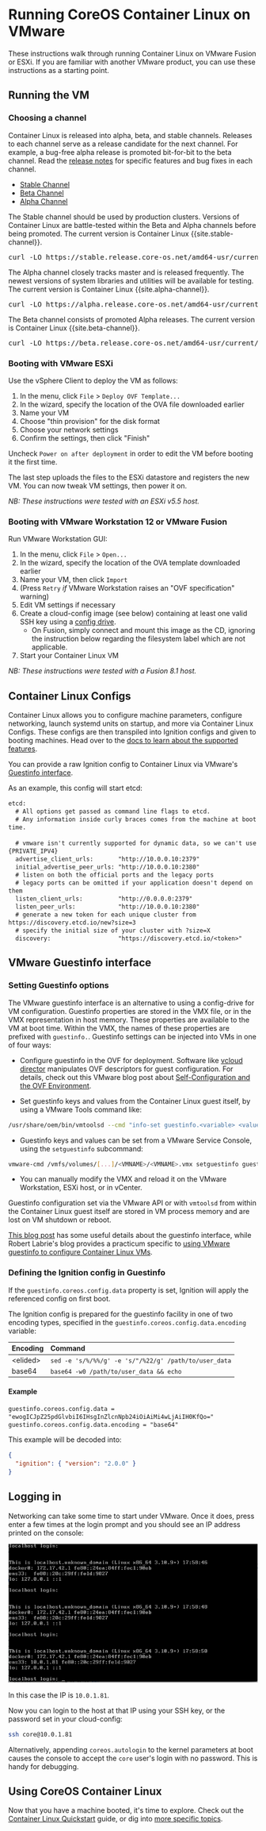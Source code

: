 # Running CoreOS Container Linux on VMware

These instructions walk through running Container Linux on VMware Fusion or ESXi. If you are familiar with another VMware product, you can use these instructions as a starting point.

## Running the VM

### Choosing a channel

Container Linux is released into alpha, beta, and stable channels. Releases to each channel serve as a release candidate for the next channel. For example, a bug-free alpha release is promoted bit-for-bit to the beta channel. Read the [release notes][release notes] for specific features and bug fixes in each channel.

<div id="vmware-images">
  <ul class="nav nav-tabs">
    <li class="active"><a href="#stable" data-toggle="tab">Stable Channel</a></li>
    <li><a href="#beta" data-toggle="tab">Beta Channel</a></li>
    <li><a href="#alpha" data-toggle="tab">Alpha Channel</a></li>
  </ul>
  <div class="tab-content coreos-docs-image-table">
    <div class="tab-pane active" id="stable">
      <div class="channel-info">
        <p>The Stable channel should be used by production clusters. Versions of Container Linux are battle-tested within the Beta and Alpha channels before being promoted. The current version is Container Linux {{site.stable-channel}}.</p>
       </div>
      <pre>curl -LO https://stable.release.core-os.net/amd64-usr/current/coreos_production_vmware_ova.ova</pre>
    </div>
    <div class="tab-pane" id="alpha">
      <div class="channel-info">
        <p>The Alpha channel closely tracks master and is released frequently. The newest versions of system libraries and utilities will be available for testing. The current version is Container Linux {{site.alpha-channel}}.</p>
      </div>
      <pre>curl -LO https://alpha.release.core-os.net/amd64-usr/current/coreos_production_vmware_ova.ova</pre>
    </div>
    <div class="tab-pane" id="beta">
      <div class="channel-info">
        <p>The Beta channel consists of promoted Alpha releases. The current version is Container Linux {{site.beta-channel}}.</p>
      </div>
      <pre>curl -LO https://beta.release.core-os.net/amd64-usr/current/coreos_production_vmware_ova.ova</pre>
    </div>
  </div>
</div>

[release notes]: https://coreos.com/releases/

### Booting with VMware ESXi

Use the vSphere Client to deploy the VM as follows:

1. In the menu, click `File` > `Deploy OVF Template...`
2. In the wizard, specify the location of the OVA file downloaded earlier
3. Name your VM
4. Choose "thin provision" for the disk format
5. Choose your network settings
6. Confirm the settings, then click "Finish"

Uncheck `Power on after deployment` in order to edit the VM before booting it the first time.

The last step uploads the files to the ESXi datastore and registers the new VM. You can now tweak VM settings, then power it on.

*NB: These instructions were tested with an ESXi v5.5 host.*

### Booting with VMware Workstation 12 or VMware Fusion

Run VMware Workstation GUI:

1. In the menu, click `File` > `Open...`
2. In the wizard, specify the location of the OVA template downloaded earlier
3. Name your VM, then click `Import`
4. (Press `Retry` *if* VMware Workstation raises an "OVF specification" warning)
5. Edit VM settings if necessary
6. Create a cloud-config image (see below) containing at least one valid SSH key using a [config drive](https://github.com/coreos/coreos-cloudinit/blob/master/Documentation/config-drive.md).
    * On Fusion, simply connect and mount this image as the CD, ignoring the instruction below regarding the filesystem label which are not applicable.
7. Start your Container Linux VM

*NB: These instructions were tested with a Fusion 8.1 host.*

## Container Linux Configs

Container Linux allows you to configure machine parameters, configure networking, launch systemd units on startup, and more via Container Linux Configs. These configs are then transpiled into Ignition configs and given to booting machines. Head over to the [docs to learn about the supported features][cl-configs].

You can provide a raw Ignition config to Container Linux via VMware's [Guestinfo interface](#vmware-guestinfo-interface).

As an example, this config will start etcd:

```container-linux-config
etcd:
  # All options get passed as command line flags to etcd.
  # Any information inside curly braces comes from the machine at boot time.

  # vmware isn't currently supported for dynamic data, so we can't use {PRIVATE_IPV4}
  advertise_client_urls:       "http://10.0.0.10:2379"
  initial_advertise_peer_urls: "http://10.0.0.10:2380"
  # listen on both the official ports and the legacy ports
  # legacy ports can be omitted if your application doesn't depend on them
  listen_client_urls:          "http://0.0.0.0:2379"
  listen_peer_urls:            "http://10.0.0.10:2380"
  # generate a new token for each unique cluster from https://discovery.etcd.io/new?size=3
  # specify the initial size of your cluster with ?size=X
  discovery:                   "https://discovery.etcd.io/<token>"
```

[cl-configs]: https://github.com/coreos/container-linux-config-transpiler/blob/master/doc/getting-started.md

## VMware Guestinfo interface

### Setting Guestinfo options

The VMware guestinfo interface is an alternative to using a config-drive for VM configuration. Guestinfo properties are stored in the VMX file, or in the VMX representation in host memory. These properties are available to the VM at boot time. Within the VMX, the names of these properties are prefixed with `guestinfo.`. Guestinfo settings can be injected into VMs in one of four ways:

* Configure guestinfo in the OVF for deployment. Software like [vcloud director][vcloud director] manipulates OVF descriptors for guest configuration. For details, check out this VMware blog post about [Self-Configuration and the OVF Environment][ovf-selfconfig].

* Set guestinfo keys and values from the Container Linux guest itself, by using a VMware Tools command like:

```sh
/usr/share/oem/bin/vmtoolsd --cmd "info-set guestinfo.<variable> <value>"
```

* Guestinfo keys and values can be set from a VMware Service Console, using the `setguestinfo` subcommand:

```sh
vmware-cmd /vmfs/volumes/[...]/<VMNAME>/<VMNAME>.vmx setguestinfo guestinfo.<property> <value>
```

* You can manually modify the VMX and reload it on the VMware Workstation, ESXi host, or in vCenter.

Guestinfo configuration set via the VMware API or with `vmtoolsd` from within the Container Linux guest itself are stored in VM process memory and are lost on VM shutdown or reboot.

[This blog post][vmware-use-guestinfo] has some useful details about the guestinfo interface, while Robert Labrie's blog provides a practicum specific to [using VMware guestinfo to configure Container Linux VMs][labrie-guestinfo].

### Defining the Ignition config in Guestinfo

If the `guestinfo.coreos.config.data` property is set, Ignition will apply the referenced config on first boot.

The Ignition config is prepared for the guestinfo facility in one of two encoding types, specified in the `guestinfo.coreos.config.data.encoding` variable:

|    Encoding    |                        Command                        |
|:---------------|:------------------------------------------------------|
| &lt;elided&gt; | `sed -e 's/%/%%/g' -e 's/"/%22/g' /path/to/user_data` |
| base64         | `base64 -w0 /path/to/user_data && echo`               |

#### Example

```
guestinfo.coreos.config.data = "ewogICJpZ25pdGlvbiI6IHsgInZlcnNpb24iOiAiMi4wLjAiIH0KfQo="
guestinfo.coreos.config.data.encoding = "base64"
```

This example will be decoded into:

```json
{
  "ignition": { "version": "2.0.0" }
}
```

## Logging in

Networking can take some time to start under VMware. Once it does, press enter a few times at the login prompt and you should see an IP address printed on the console:

![VMware IP Address](img/vmware-ip.png)

In this case the IP is `10.0.1.81`.

Now you can login to the host at that IP using your SSH key, or the password set in your cloud-config:

```sh
ssh core@10.0.1.81
```

Alternatively, appending `coreos.autologin` to the kernel parameters at boot causes the console to accept the `core` user's login with no password. This is handy for debugging.

## Using CoreOS Container Linux

Now that you have a machine booted, it's time to explore. Check out the [Container Linux Quickstart][quickstart] guide, or dig into [more specific topics][docs].

[quickstart]: quickstart.md
[docs]: https://github.com/coreos/docs
[config-drive]: https://github.com/coreos/coreos-cloudinit/blob/master/Documentation/config-drive.md
[cloud-config guide]: https://github.com/coreos/coreos-cloudinit/blob/master/Documentation/cloud-config.md
[coreos-cloudinit]: https://github.com/coreos/coreos-cloudinit
[VMware guestinfo]: https://github.com/coreos/coreos-cloudinit/blob/master/Documentation/vmware-guestinfo.md
[vcloud director]: http://blogs.vmware.com/vsphere/2012/06/leveraging-vapp-vm-custom-properties-in-vcloud-director.html
[ovf-selfconfig]: http://blogs.vmware.com/vapp/2009/07/selfconfiguration-and-the-ovf-environment.html
[vmware-use-guestinfo]: http://blog-lrivallain.rhcloud.com/2014/08/15/vmware-use-guestinfo-variables-to-customize-guest-os/
[labrie-guestinfo]: https://robertlabrie.wordpress.com/2015/09/27/coreos-on-vmware-using-vmware-guestinfo-api/
[guestinfo]: #guestinfo-example
